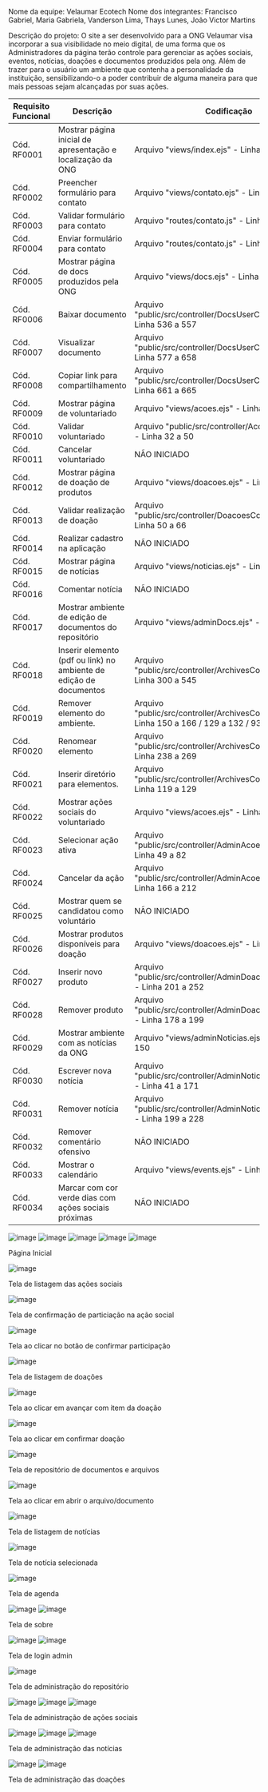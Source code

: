 Nome da equipe: Velaumar Ecotech
Nome dos integrantes: Francisco Gabriel, Maria Gabriela, Vanderson Lima, Thays Lunes, João Victor Martins

Descrição do projeto:
O site a ser desenvolvido para a ONG Velaumar visa incorporar a sua visibilidade no meio digital, de uma forma que os Administradores da página terão controle para gerenciar as ações sociais, eventos, notícias, doações e documentos produzidos pela ong. Além de trazer para o usuário um ambiente que contenha a personalidade da instituição, sensibilizando-o a poder contribuir de alguma maneira para que mais pessoas sejam alcançadas por suas ações.


Requisito Funcional | Descrição | Codificação
--- | --- | --- 
Cód. RF0001 | Mostrar página inicial de apresentação e localização da ONG  | Arquivo "views/index.ejs" - Linha 1 a 249
Cód. RF0002 | Preencher formulário para contato | Arquivo "views/contato.ejs" - Linha 1 a 91
Cód. RF0003 | Validar formulário para contato | Arquivo "routes/contato.js" - Linha 8 a 34
Cód. RF0004 | Enviar formulário para contato | Arquivo "routes/contato.js" - Linha 25 a 31
Cód. RF0005 | Mostrar página de docs produzidos pela ONG | Arquivo "views/docs.ejs" - Linha 1 a 138
Cód. RF0006 | Baixar documento | Arquivo "public/src/controller/DocsUserController.js" - Linha 536 a 557
Cód. RF0007 | Visualizar documento | Arquivo "public/src/controller/DocsUserController.js" - Linha 577 a 658
Cód. RF0008 | Copiar link para compartilhamento | Arquivo "public/src/controller/DocsUserController.js" - Linha 661 a 665
Cód. RF0009 | Mostrar página de voluntariado | Arquivo "views/acoes.ejs" - Linha 1 a 65
Cód. RF0010 | Validar voluntariado | Arquivo "public/src/controller/AcoesController.js" - Linha 32 a 50
Cód. RF0011 | Cancelar voluntariado | NÃO INICIADO
Cód. RF0012 | Mostrar página de doação de produtos | Arquivo "views/doacoes.ejs" - Linha 1 a 67
Cód. RF0013 | Validar realização de doação | Arquivo "public/src/controller/DoacoesController.js" - Linha 50 a 66
Cód. RF0014 | Realizar cadastro na aplicação | NÃO INICIADO
Cód. RF0015 | Mostrar página de notícias | Arquivo "views/noticias.ejs" - Linha 1 a 43
Cód. RF0016 | Comentar notícia | NÃO INICIADO
Cód. RF0017 | Mostrar ambiente de edição de documentos do repositório | Arquivo "views/adminDocs.ejs" - Linha 1 a 177
Cód. RF0018 | Inserir elemento (pdf ou link) no ambiente de edição de documentos | Arquivo "public/src/controller/ArchivesController.ejs" - Linha 300 a 545
Cód. RF0019 | Remover elemento do ambiente. | Arquivo "public/src/controller/ArchivesController.js" - Linha 150 a 166 / 129 a 132 / 93 a 127
Cód. RF0020 | Renomear elemento | Arquivo "public/src/controller/ArchivesController.js" - Linha 238 a 269
Cód. RF0021 | Inserir diretório para elementos. | Arquivo "public/src/controller/ArchivesController.js" - Linha 119 a 129
Cód. RF0022 | Mostrar ações sociais do voluntariado  | Arquivo "views/acoes.ejs" - Linha 1 a 65
Cód. RF0023 | Selecionar ação ativa  | Arquivo "public/src/controller/AdminAcoesController.js" - Linha 49 a 82
Cód. RF0024 | Cancelar da ação  | Arquivo "public/src/controller/AdminAcoesController.js" - Linha 166 a 212
Cód. RF0025 | Mostrar quem se candidatou como voluntário  | NÃO INICIADO
Cód. RF0026 | Mostrar produtos disponíveis para doação   | Arquivo "views/doacoes.ejs" - Linha 1 a 67
Cód. RF0027 | Inserir novo produto | Arquivo "public/src/controller/AdminDoacoesController.js" - Linha 201 a 252
Cód. RF0028 | Remover produto | Arquivo "public/src/controller/AdminDoacoesController.js" - Linha 178 a 199
Cód. RF0029 | Mostrar ambiente com as notícias da ONG  | Arquivo "views/adminNoticias.ejs" - Linha 1 a 150
Cód. RF0030 | Escrever nova notícia  | Arquivo "public/src/controller/AdminNoticiasController.js" - Linha 41 a 171
Cód. RF0031 | Remover notícia  | Arquivo "public/src/controller/AdminNoticiasController.js" - Linha 199 a 228
Cód. RF0032 | Remover comentário ofensivo  | NÃO INICIADO
Cód. RF0033 | Mostrar o calendário  | Arquivo "views/events.ejs" - Linha 1 a 34
Cód. RF0034 | Marcar com cor verde dias com ações sociais próximas  | NÃO INICIADO

![image](https://user-images.githubusercontent.com/65266125/230937329-f4684584-0bce-42cf-9feb-38d20fa1529c.png)
![image](https://user-images.githubusercontent.com/65266125/230937949-94754766-a62c-48fe-98e2-af5cefab0f21.png)
![image](https://user-images.githubusercontent.com/65266125/230938151-06a32b25-cce4-4a4c-9b49-0c5ee6eca4fb.png)
![image](https://user-images.githubusercontent.com/65266125/230938385-50e5f225-3934-48fe-a107-0a07d6aa282a.png)
![image](https://user-images.githubusercontent.com/65266125/230938533-9035848b-cd6d-4e02-bd5a-fbd949120a90.png)

Página Inicial

![image](https://user-images.githubusercontent.com/65266125/230938728-eeb4b4dd-4550-438a-b97e-eb6df3bd65f9.png)

Tela de listagem das ações sociais

![image](https://user-images.githubusercontent.com/65266125/230938803-a779bf44-c0c8-47f8-8fbd-27b13cd6c6b0.png)

Tela de confirmação de particiação na ação social

![image](https://user-images.githubusercontent.com/65266125/230938980-48603047-f246-4a56-b688-c9cc8c70a0a2.png)

Tela ao clicar no botão de confirmar participação

![image](https://user-images.githubusercontent.com/65266125/230939425-dc0c0751-b494-403f-88ff-a10a2ecf57ba.png)

Tela de listagem de doações

![image](https://user-images.githubusercontent.com/65266125/230939549-3d50c651-2877-4fb3-91fe-3533280dbff0.png)

Tela ao clicar em avançar com item da doação

![image](https://user-images.githubusercontent.com/65266125/230939726-10ec327b-3566-4b61-9fe1-08672a60277c.png)

Tela ao clicar em confirmar doação

![image](https://user-images.githubusercontent.com/65266125/230939851-174084f9-9ad8-43f1-a9a9-95280acff651.png)

Tela de repositório de documentos e arquivos

![image](https://user-images.githubusercontent.com/65266125/230939977-f3d302bd-0526-4ba7-8ae5-a88782b84ab7.png)

Tela ao clicar em abrir o arquivo/documento

![image](https://user-images.githubusercontent.com/65266125/230940113-58ae93e3-27c8-432a-b3f1-010e087224ba.png)

Tela de listagem de notícias

![image](https://user-images.githubusercontent.com/65266125/230940266-2ad1cdd5-aac8-4b6c-b014-c48c7646ee22.png)

Tela de notícia selecionada

![image](https://user-images.githubusercontent.com/65266125/230940419-b7d82d48-6250-427a-9f4b-088d7b3704de.png)

Tela de agenda

![image](https://user-images.githubusercontent.com/65266125/230940624-747bb69a-495f-4dc2-adf0-6a142615b68e.png)
![image](https://user-images.githubusercontent.com/65266125/230940764-87b9e868-7cc1-4304-a48b-cf63bd3b3afd.png)

Tela de sobre

![image](https://user-images.githubusercontent.com/65266125/230940876-f204ee5a-9277-4bc1-9d8f-5842409c2ff7.png)
![image](https://user-images.githubusercontent.com/65266125/230940944-7681e11d-5550-403e-a3c4-6345f33e759e.png)

Tela de login admin

![image](https://user-images.githubusercontent.com/65266125/230941103-60ab7abc-0727-4d1a-8cc5-29aba66009b7.png)

Tela de administração do repositório

![image](https://user-images.githubusercontent.com/65266125/230941251-1e95bdc5-ab26-4c1c-b140-2242e4e6f199.png)
![image](https://user-images.githubusercontent.com/65266125/230941336-93243539-d575-4708-9067-eb3dc08346cf.png)
![image](https://user-images.githubusercontent.com/65266125/230941385-ded6e934-d719-4d6a-97e7-e9ba443c2cf6.png)

Tela de administração de ações sociais

![image](https://user-images.githubusercontent.com/65266125/230941600-aa6e7b0d-cfbb-4e60-be4b-3b85adcd1f5e.png)
![image](https://user-images.githubusercontent.com/65266125/230941803-8b718d80-49e4-48e0-b20a-2f9b363a6fc3.png)
![image](https://user-images.githubusercontent.com/65266125/230941873-87c2db94-632d-4e43-b533-6c76856ad25f.png)

Tela de administração das notícias

![image](https://user-images.githubusercontent.com/65266125/230941967-eaa86d90-a6fc-4dbf-bcf7-989e777b2b7d.png)
![image](https://user-images.githubusercontent.com/65266125/230941997-529f8678-b0ef-485e-9d0f-6c63517a03f8.png)

Tela de administração das doações
